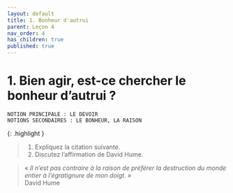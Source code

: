 ```yaml
---
layout: default
title: 1. Bonheur d'autrui
parent: Leçon 4
nav_order: 4
has_children: true
published: true
---
```

# 1. Bien agir, est-ce chercher le bonheur d’autrui ?


```
NOTION PRINCIPALE : LE DEVOIR
NOTIONS SECONDAIRES : LE BONHEUR, LA RAISON
```

{: .highlight }
>1. Expliquez la citation suivante.
>2. Discutez l’affirmation de David Hume.


> « *Il n’est pas contraire à la raison de préférer la destruction du monde entier à l’égratignure de mon doigt.* »   
> David Hume







